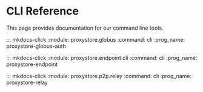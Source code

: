 # CLI Reference

This page provides documentation for our command line tools.

::: mkdocs-click
    :module: proxystore.globus
    :command: cli
    :prog_name: proxystore-globus-auth

::: mkdocs-click
    :module: proxystore.endpoint.cli
    :command: cli
    :prog_name: proxystore-endpoint

::: mkdocs-click
    :module: proxystore.p2p.relay
    :command: cli
    :prog_name: proxystore-relay
